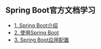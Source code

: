 ## Spring Boot官方文档学习

* [1. Spring Boot介绍](1-Spring-Boot介绍)
* [2. 使用Spring Boot](2-使用Spring-Boot)
* [3. Spring Boot应用配置](3-Spring-Boot配置)